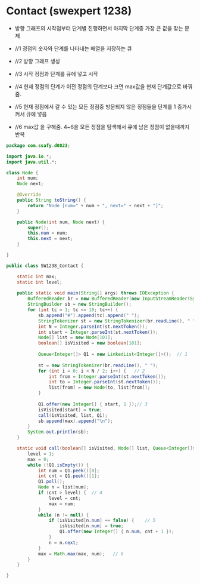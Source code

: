 # Contact (swexpert 1238)



- 방향 그래프의 시작점부터 단계별 진행하면서 마지막 단계중 가장 큰 값을 찾는 문제

- //1 정점의 숫자와 단계를 나타내는 배열을 저장하는 큐
- //2 방향 그래프 생성
- //3 시작 정점과 단계를 큐에 넣고 시작
- //4 현재 정점의 단계가 이전 정점의 단계보다 크면 max값을 현재 단계값으로 바꿔줌.
- //5 현재 정점에서 갈 수 있는 모든 정점중 방문되지 않은 정점들을 단계를 1 증가시켜서 큐에 넣음
- //6 max값 을 구해줌. 4~6을 모든 정점을 탐색해서 큐에 남은 정점이 없을때까지 반복



```java
package com.ssafy.d0823;

import java.io.*;
import java.util.*;

class Node {
	int num;
	Node next;

	@Override
	public String toString() {
		return "Node [num=" + num + ", next=" + next + "]";
	}

	public Node(int num, Node next) {
		super();
		this.num = num;
		this.next = next;
	}

}

public class SW1238_Contact {

	static int max;
	static int level;
	
	public static void main(String[] args) throws IOException {
		BufferedReader br = new BufferedReader(new InputStreamReader(System.in));
		StringBuilder sb = new StringBuilder();
		for (int tc = 1; tc <= 10; tc++) {
			sb.append("#").append(tc).append(" ");
			StringTokenizer st = new StringTokenizer(br.readLine(), " ");
			int N = Integer.parseInt(st.nextToken());
			int start = Integer.parseInt(st.nextToken());
			Node[] list = new Node[101];
			boolean[] isVisited = new boolean[101];
	
			Queue<Integer[]> Q1 = new LinkedList<Integer[]>();	// 1
	
			st = new StringTokenizer(br.readLine(), " ");
			for (int i = 0; i < N / 2; i++) {	// 2
				int from = Integer.parseInt(st.nextToken());
				int to = Integer.parseInt(st.nextToken());
				list[from] = new Node(to, list[from]);
			}
	
			Q1.offer(new Integer[] { start, 1 });// 3
			isVisited[start] = true;
			call(isVisited, list, Q1);
			sb.append(max).append("\n");
		}
		System.out.println(sb);
	}

	static void call(boolean[] isVisited, Node[] list, Queue<Integer[]> Q1) {
		level = 1;
		max = 0;
		while (!Q1.isEmpty()) {
			int num = Q1.peek()[0];
			int cnt = Q1.peek()[1];
			Q1.poll();
			Node n = list[num];
			if (cnt > level) {	// 4
				level = cnt;
				max = num;
			}
			while (n != null) {
				if (isVisited[n.num] == false) {	// 5
					isVisited[n.num] = true;
					Q1.offer(new Integer[] { n.num, cnt + 1 });
				}
				n = n.next;
			}
			max = Math.max(max, num);	// 6
		}
	}

}
```

